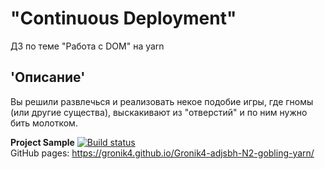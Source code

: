 # "Continuous Deployment"
ДЗ по теме "Работа с DOM" на yarn 
## 'Описание'
Вы решили развлечься и реализовать некое подобие игры, где гномы (или другие существа), выскакивают из "отверстий" и по ним нужно бить молотком. 
  
**Project Sample** [![Build status](https://ci.appveyor.com/api/projects/status/j0hs2w77lxuw67qf?svg=true)](https://ci.appveyor.com/project/Gronik4/gronik4-adjsbh-n2-gobling-yarn)  
GitHub pages: https://gronik4.github.io/Gronik4-adjsbh-N2-gobling-yarn/
